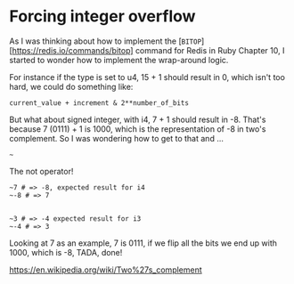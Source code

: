 # Forcing integer overflow

As I was thinking about how to implement the
[`BITOP`][https://redis.io/commands/bitop] command for Redis in Ruby Chapter
10, I started to wonder how to implement the wrap-around logic.

For instance if the type is set to u4, 15 + 1 should result in 0, which isn't too hard, we could do something like:

```
current_value + increment & 2**number_of_bits
```

But what about signed integer, with i4, 7 + 1 should result in -8. That's
because 7 (0111) + 1 is 1000, which is the representation of -8 in two's
complement. So I was wondering how to get to that and ...

```
~
```

The not operator!

```
~7 # => -8, expected result for i4
~-8 # => 7


~3 # => -4 expected result for i3
~-4 # => 3
```

Looking at 7 as an example, 7 is 0111, if we flip all the bits we end up with
1000, which is -8, TADA, done!

https://en.wikipedia.org/wiki/Two%27s_complement
